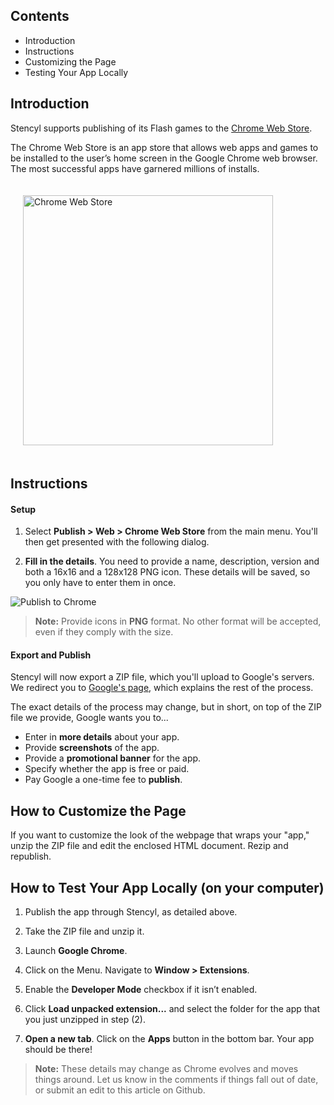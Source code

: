## Contents

* Introduction
* Instructions
* Customizing the Page
* Testing Your App Locally
 

## Introduction

Stencyl supports publishing of its Flash games to the [Chrome Web Store](http://chrome.google.com/webstore/category/home).

The Chrome Web Store is an app store that allows web apps and games to be installed to the user’s home screen in the Google Chrome web browser. The most successful apps have garnered millions of installs.

<img alt="Chrome Web Store" src="http://static.stencyl.com/pedia2/ch7/chrome/image00.png" style="width: 400px; padding:20px;">

 
## Instructions

#### Setup

1. Select **Publish > Web > Chrome Web Store** from the main menu. You'll then get presented with the following dialog.

2. **Fill in the details**. You need to provide a name, description, version and both a 16x16 and a 128x128 PNG icon. These details will be saved, so you only have to enter them in once.

![Publish to Chrome](http://static.stencyl.com/pedia2/ch7/chrome/image01.png)

> **Note:** Provide icons in **PNG** format. No other format will be accepted, even if they comply with the size.
 
#### Export and Publish
Stencyl will now export a ZIP file, which you'll upload to Google's servers. We redirect you to [Google's page](http://code.google.com/chrome/webstore/docs/publish.html), which explains the rest of the process.

The exact details of the process may change, but in short, on top of the ZIP file we provide, Google wants you to...

* Enter in **more details** about your app.
* Provide **screenshots** of the app.
* Provide a **promotional banner** for the app.
* Specify whether the app is free or paid.
* Pay Google a one-time fee to **publish**.
 

## How to Customize the Page

If you want to customize the look of the webpage that wraps your "app," unzip the ZIP file and edit the enclosed HTML document. Rezip and republish.

 

## How to Test Your App Locally (on your computer)

1. Publish the app through Stencyl, as detailed above.

2. Take the ZIP file and unzip it.

3. Launch **Google Chrome**.

4. Click on the Menu. Navigate to **Window > Extensions**.

5. Enable the **Developer Mode** checkbox if it isn’t enabled.

6. Click **Load unpacked extension...** and select the folder for the app that you just unzipped in step (2).

7. **Open a new tab**. Click on the **Apps** button in the bottom bar. Your app should be there!

> **Note:** These details may change as Chrome evolves and moves things around. Let us know in the comments if things fall out of date, or submit an edit to this article on Github.
